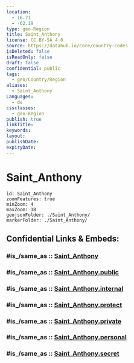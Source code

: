 ```yaml
---
location:
  - 16.71
  - -62.19
type: geo-Region
title: Saint_Anthony
license: CC BY-SA 4.0
source: https://datahub.io/core/country-codes
isDeleted: false
isReadOnly: false
draft: false
confidential: public
tags:
  - geo/Country/Region
aliases:
  - Saint_Anthony
Languages:
  - de
cssclasses:
  - geo-Region
publish: true
linkTitle:
keywords:
layout:
publishDate:
expiryDate:
---
```


# Saint_Anthony

```leaflet
id: Saint_Anthony
zoomFeatures: true 
minZoom: 4 
maxZoom: 18
geojsonFolder: ./Saint_Anthony/
markerFolder: ./Saint_Anthony/
```


## Confidential Links & Embeds: 

### #is_/same_as :: [Saint_Anthony](/_Standards/Earth/Continent/America~Caribbean/Montserrat/parishes~Montserrat/Saint_Anthony.md) 

### #is_/same_as :: [Saint_Anthony.public](/_public/Earth/Continent/America~Caribbean/Montserrat/parishes~Montserrat/Saint_Anthony.public.md) 

### #is_/same_as :: [Saint_Anthony.internal](/_internal/Earth/Continent/America~Caribbean/Montserrat/parishes~Montserrat/Saint_Anthony.internal.md) 

### #is_/same_as :: [Saint_Anthony.protect](/_protect/Earth/Continent/America~Caribbean/Montserrat/parishes~Montserrat/Saint_Anthony.protect.md) 

### #is_/same_as :: [Saint_Anthony.private](/_private/Earth/Continent/America~Caribbean/Montserrat/parishes~Montserrat/Saint_Anthony.private.md) 

### #is_/same_as :: [Saint_Anthony.personal](/_personal/Earth/Continent/America~Caribbean/Montserrat/parishes~Montserrat/Saint_Anthony.personal.md) 

### #is_/same_as :: [Saint_Anthony.secret](/_secret/Earth/Continent/America~Caribbean/Montserrat/parishes~Montserrat/Saint_Anthony.secret.md)

